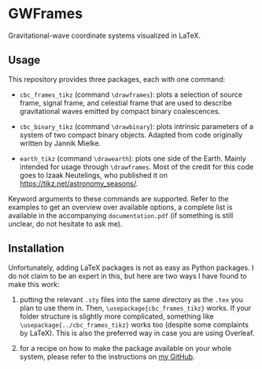# GWFrames

Gravitational-wave coordinate systems visualized in LaTeX.

## Usage

This repository provides three packages, each with one command:

- `cbc_frames_tikz` (command `\drawframes`): plots a selection of source frame,
  signal frame, and celestial frame that are used to describe gravitational waves
  emitted by compact binary coalescences.

- `cbc_binary_tikz` (command `\drawbinary`): plots intrinsic parameters of a
  system of two compact binary objects. Adapted from code originally written
  by Jannik Mielke.

- `earth_tikz` (command `\drawearth`): plots one side of the Earth. Mainly
  intended for usage through `\drawframes`. Most of the credit for this code
  goes to Izaak Neutelings, who published it on https://tikz.net/astronomy_seasons/.

Keyword arguments to these commands are supported. Refer to the examples to get
an overview over available options, a complete list is available in the accompanying
`documentation.pdf` (if something is still unclear, do not hesitate to ask me).

## Installation

Unfortunately, adding LaTeX packages is not as easy as Python packages. I do not
claim to be an expert in this, but here are two ways I have found to make this work:

1. putting the relevant `.sty` files into the same directory as the `.tex` you
   plan to use them in. Then, `\usepackage{cbc_frames_tikz}` works. If your
   folder structure is slightly more complicated, something like
   `\usepackage{../cbc_frames_tikz}` works too (despite some complaints by LaTeX).
   This is also the preferred way in case you are using Overleaf.

1. for a recipe on how to make the package available on your whole system,
   please refer to the instructions on
   [my GitHub](https://github.com/MaxMelching/latex_package_install).
